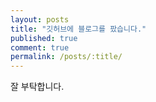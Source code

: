 ```yaml
---
layout: posts
title: "깃허브에 블로그를 팠습니다."
published: true
comment: true
permalink: /posts/:title/
--- 
```


잘 부탁합니다.
